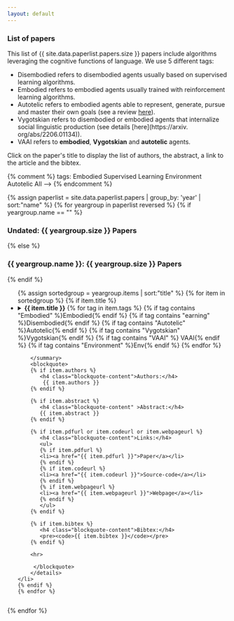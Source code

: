 ```yaml
---
layout: default
---
```



<h3 class="page-title"> List of papers</h3>

This list of {{ site.data.paperlist.papers.size }} papers include algorithms leveraging the cognitive functions of language. 
We use 5 different tags:
* <span class="badge supervised">Disembodied</span> refers to disembodied agents usually based on supervised learning algorithms.
* <span class="badge embodied">Embodied</span> refers to embodied agents usually trained with reinforcement learning algorithms.
* <span class="badge autotelic">Autotelic</span> refers to embodied agents able to represent, generate, pursue and master their own goals (see a review [here](https://arxiv.org/abs/2012.09830)). 
* <span class="badge vygotskian">Vygotskian</span> refers to disembodied or embodied agents that internalize social linguistic production (see details [here](https://arxiv.
  org/abs/2206.01134)).
* <span class="badge vaai">VAAI</span> refers to **embodied**, **Vygotskian** and **autotelic** agents.

Click on the paper's title to display the list of authors, the abstract, a link to the article and the bibtex. 

{% comment %} tags:
<span class="badge embodied">Embodied</span>
<span class="badge supervised">Supervised Learning</span>
<span class="badge env">Environment</span>
<span class="badge autotelic">Autotelic</span>
<span class="badge all">All</span> ––>
{% endcomment %}

{% assign paperlist = site.data.paperlist.papers | group_by: 'year' | sort:"name"  %}
{% for yeargroup in paperlist reversed %}
{% if yeargroup.name == "" %}
   <h3 class="page-title">Undated: {{ yeargroup.size }} Papers</h3>
{% else %}
   <h3 class="page-title" >{{ yeargroup.name }}: {{ yeargroup.size }} Papers</h3>
{% endif %}
<ul>
	{% assign sortedgroup = yeargroup.items | sort:"title"  %}
	{% for item in sortedgroup %}
	{% if item.title %}
	<li>
		<details><summary><b class="paper-title">{{ item.title }}</b>
		{% for tag in item.tags %}
			{% if tag contains "Embodied" %}<span class="badge embodied">Embodied</span>{% endif %}
			{% if tag contains "earning" %}<span class="badge supervised">Disembodied</span>{% endif %}
			{% if tag contains "Autotelic" %}<span class="badge autotelic">Autotelic</span>{% endif %}
			{% if tag contains "Vygotskian" %}<span class="badge vygotskian">Vygotskian</span>{% endif %}
			{% if tag contains "VAAI" %} <span class="badge vaai">VAAI</span>{% endif %}
			{% if tag contains "Environment" %}<span class="badge env">Env</span>{% endif %}
		{% endfor %}
		
		</summary>
		<blockquote>
		{% if item.authors %}
		   <h4 class="blockquote-content">Authors:</h4>
			{{ item.authors }}
		{% endif %}

		{% if item.abstract %}
		   <h4 class="blockquote-content" >Abstract:</h4>
		   {{ item.abstract }}
		{% endif %}

		{% if item.pdfurl or item.codeurl or item.webpageurl %}
		   <h4 class="blockquote-content">Links:</h4>
		   <ul>
		   {% if item.pdfurl %}
		   <li><a href="{{ item.pdfurl }}">Paper</a></li>
		   {% endif %}
		   {% if item.codeurl %}
		   <li><a href="{{ item.codeurl }}">Source-code</a></li>
		   {% endif %}
		   {% if item.webpageurl %}
		   <li><a href="{{ item.webpageurl }}">Webpage</a></li>
		   {% endif %}
		   </ul>
		{% endif %}

		{% if item.bibtex %}	 
		   <h4 class="blockquote-content">Bibtex:</h4>
		   <pre><code>{{ item.bibtex }}</code></pre>
		{% endif %}

		<hr>
		
		 </blockquote>
		</details>
	</li>
	{% endif %}
	{% endfor %}
</ul>
{% endfor %}

